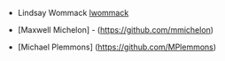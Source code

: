 
* Lindsay Wommack [lwommack](https://github.com/lwommack)

* [Maxwell Michelon] - (https://github.com/mmichelon)
* [Michael Plemmons] (https://github.com/MPlemmons)
